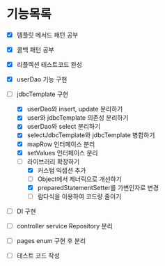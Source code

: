 # 기능목록

- [x] 템플릿 메서드 패턴 공부
- [x] 콜백 패턴 공부
- [x] 리플렉션 테스트코드 완성
- [x] userDao 기능 구현

- [ ] jdbcTemplate 구현
  - [x] userDao와 insert, update 분리하기
  - [x] user와 jdbcTemplate 의존성 분리하기
  - [x] userDao와 select 분리하기
  - [x] selectJdbcTemplate와 jdbcTemplate 병합하기
  - [x] mapRow 인터페이스 분리
  - [x] setValues 인터페이스 분리
  - [ ] 라이브러리 확장하기
    - [x] 커스텀 익셉션 추가
    - [ ] Object에서 제너릭으로 개선하기
    - [x] preparedStatementSetter를 가변인자로 변경
    - [ ] 람다식을 이용하여 코드량 줄이기
- [ ] DI 구현
- [ ] controller service Repository 분리
- [ ] pages enum 구현 후 분리
- [ ] 테스트 코드 작성

